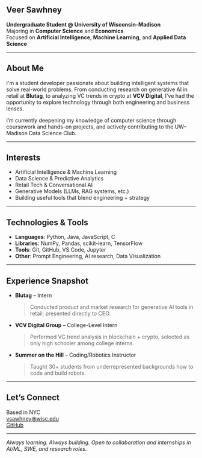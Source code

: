 ## Veer Sawhney

**Undergraduate Student @ University of Wisconsin–Madison**  
Majoring in **Computer Science** and **Economics**  
Focused on **Artificial Intelligence**, **Machine Learning**, and **Applied Data Science**

---

## About Me

I'm a student developer passionate about building intelligent systems that solve real-world problems. From conducting research on generative AI in retail at **Blutag**, to analyzing VC trends in crypto at **VCV Digital**, I've had the opportunity to explore technology through both engineering and business lenses.

I’m currently deepening my knowledge of computer science through coursework and hands-on projects, and actively contributing to the UW–Madison Data Science Club.

---

## Interests
- Artificial Intelligence & Machine Learning
- Data Science & Predictive Analytics
- Retail Tech & Conversational AI
- Generative Models (LLMs, RAG systems, etc.)
- Building useful tools that blend engineering + strategy

---

## Technologies & Tools
- **Languages**: Python, Java, JavaScript, C  
- **Libraries**: NumPy, Pandas, scikit-learn, TensorFlow  
- **Tools**: Git, GitHub, VS Code, Jupyter  
- **Other**: Prompt Engineering, AI research, Data Visualization

---

## Experience Snapshot
- **Blutag** – Intern  
  > Conducted product and market research for generative AI tools in retail; presented directly to CEO.

- **VCV Digital Group** – College-Level Intern  
  > Performed VC trend analysis in blockchain + crypto, selected as only high schooler among college interns.

- **Summer on the Hill** – Coding/Robotics Instructor  
  > Taught 30+ students from underrepresented backgrounds how to code and build robots.

---

## Let’s Connect

Based in NYC  
[vsawhney@wisc.edu](mailto:vsawhney@wisc.edu)  
[GitHub](https://github.com/vsawhney27)

---

_Always learning. Always building. Open to collaboration and internships in AI/ML, SWE, and research roles._

<!--
**vsawhney27/vsawhney27** is a ✨ _special_ ✨ repository because its `README.md` (this file) appears on your GitHub profile.

Here are some ideas to get you started:

- 🔭 I’m currently working on ...
- 🌱 I’m currently learning ...
- 👯 I’m looking to collaborate on ...
- 🤔 I’m looking for help with ...
- 💬 Ask me about ...
- 📫 How to reach me: ...
- 😄 Pronouns: ...
- ⚡ Fun fact: ...
-->
